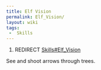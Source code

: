 ```yaml
---
title: Elf Vision
permalink: Elf_Vision/
layout: wiki
tags:
 -  Skills
---
```


1.  REDIRECT [Skills\#Elf\_Vision](/keeperrl_wiki/Skills#Elf_Vision "wikilink")

See and shoot arrows through trees.
